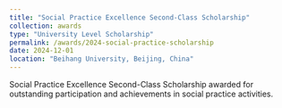 ```yaml
---
title: "Social Practice Excellence Second-Class Scholarship"
collection: awards
type: "University Level Scholarship"
permalink: /awards/2024-social-practice-scholarship
date: 2024-12-01
location: "Beihang University, Beijing, China"
---
```


Social Practice Excellence Second-Class Scholarship awarded for outstanding participation and achievements in social practice activities.
